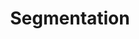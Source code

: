 ---
title: Segmentation
excerpt: ''
deprecated: false
hidden: false
metadata:
  title: ''
  description: ''
  robots: index
next:
  description: ''
---